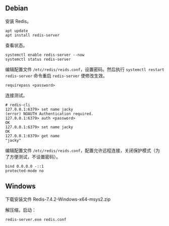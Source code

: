 ## Debian
安装 Redis。
```
apt update
apt install redis-server
```


查看状态。
```
systemctl enable redis-server --now
systemctl status redis-server
```


编辑配置文件 `/etc/redis/reids.conf`，设置密码。然后执行 `systemctl restart redis-server` 命令重启 `redis-server` 使修改生效。
```
requirepass <password>
```


连接测试。
```
# redis-cli
127.0.0.1:6379> set name jacky
(error) NOAUTH Authentication required.
127.0.0.1:6379> auth <password>
OK
127.0.0.1:6379> set name jacky
OK
127.0.0.1:6379> get name
"jacky"
```

编辑配置文件 `/etc/redis/reids.conf`，配置允许远程连接，关闭保护模式（为了方便测试，不设置密码）。
```
bind 0.0.0.0 -::1
protected-mode no
```

## Windows
下载安装文件 Redis-7.4.2-Windows-x64-msys2.zip

解压缩，启动：
```
redis-server.exe redis.conf
```